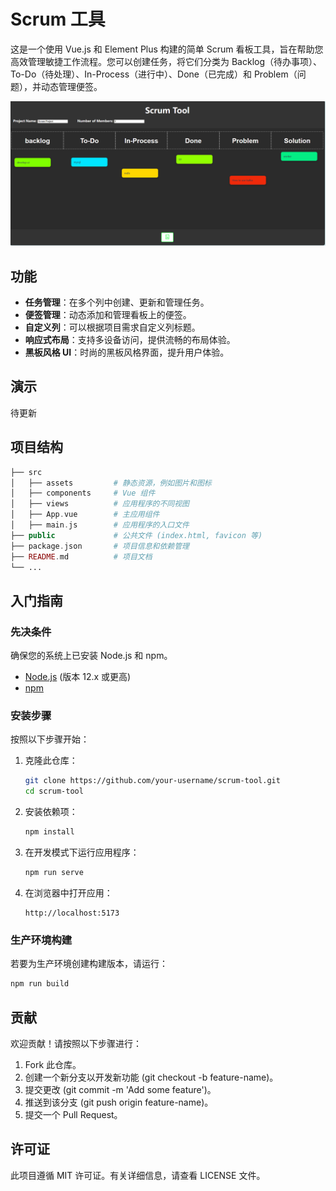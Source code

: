 # Scrum 工具

这是一个使用 Vue.js 和 Element Plus 构建的简单 Scrum 看板工具，旨在帮助您高效管理敏捷工作流程。您可以创建任务，将它们分类为 Backlog（待办事项）、To-Do（待处理）、In-Process（进行中）、Done（已完成）和 Problem（问题），并动态管理便签。

![img.png](img.png)

## 功能

- **任务管理**：在多个列中创建、更新和管理任务。
- **便签管理**：动态添加和管理看板上的便签。
- **自定义列**：可以根据项目需求自定义列标题。
- **响应式布局**：支持多设备访问，提供流畅的布局体验。
- **黑板风格 UI**：时尚的黑板风格界面，提升用户体验。

## 演示

待更新

## 项目结构
```php
├── src
│   ├── assets         # 静态资源，例如图片和图标
│   ├── components     # Vue 组件
│   ├── views          # 应用程序的不同视图
│   ├── App.vue        # 主应用组件
│   ├── main.js        # 应用程序的入口文件
├── public             # 公共文件 (index.html, favicon 等)
├── package.json       # 项目信息和依赖管理
├── README.md          # 项目文档
└── ...
```

## 入门指南

### 先决条件

确保您的系统上已安装 Node.js 和 npm。

- [Node.js](https://nodejs.org/en/download/) (版本 12.x 或更高)
- [npm](https://www.npmjs.com/get-npm)

### 安装步骤

按照以下步骤开始：

1. 克隆此仓库：
    ```bash
    git clone https://github.com/your-username/scrum-tool.git
    cd scrum-tool
    ```

2. 安装依赖项：
    ```bash
    npm install
    ```

3. 在开发模式下运行应用程序：
    ```bash
    npm run serve
    ```

4. 在浏览器中打开应用：
    ```
    http://localhost:5173
    ```

### 生产环境构建

若要为生产环境创建构建版本，请运行：

```bash
npm run build
```

## 贡献

欢迎贡献！请按照以下步骤进行：

1. Fork 此仓库。
2. 创建一个新分支以开发新功能 (git checkout -b feature-name)。
3. 提交更改 (git commit -m 'Add some feature')。
4. 推送到该分支 (git push origin feature-name)。
5. 提交一个 Pull Request。

## 许可证

此项目遵循 MIT 许可证。有关详细信息，请查看 LICENSE 文件。